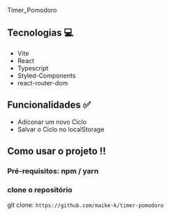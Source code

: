 Timer_Pomodoro

## Tecnologias 💻 
<ul>
<li> Vite
<li> React
<li> Typescript
<li> Styled-Components
<li> react-router-dom
</ul>

## Funcionalidades ✅


<ul>
<li>Adiconar um novo Ciclo</li>
<li>Salvar o Ciclo no localStorage</li>
</ul>

## Como usar o projeto ‼️ <br>
### Pré-requisitos: npm / yarn <br>


### clone o repositório


git clone: `https://github.com/maike-k/timer-pomodoro` <br>
